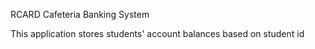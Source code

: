 RCARD Cafeteria Banking System

This application stores students' account balances based on student id
